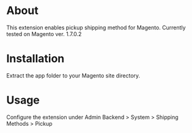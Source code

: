 About
=====

This extension enables pickup shipping method for Magento. Currently tested on Magento ver. 1.7.0.2

Installation
=====

Extract the app folder to your Magento site directory.

Usage
=====

Configure the extension under Admin Backend > System > Shipping Methods > Pickup
